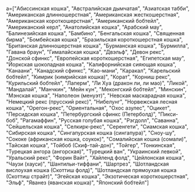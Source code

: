 a=["Абиссинская кошка", "Австралийская дымчатая", "Азиатская табби", "Американская длинношерстная", "Американская жесткошерстная", "Американская короткошерстная", "Американский бобтейл", "Американский керл", "Анатолийская кошка", "Арабский мау", "Балинезийская кошка", "Бамбино", "Бенгальская кошка", "Священная бирма", "Бомбейская кошка", "Бразильская короткошерстная кошка", "Британская длинношерстная кошка", "Бурманская кошка", "Бурмилла", "Гавана браун", "Гималайская кошка", "Двэльф", "Девон рекс", "Донской сфинкс", "Европейская короткошерстная", "Египетская мау", "Йоркская шоколадная кошка", "Калифорнийская сияющая кошка", "Канаани", "Канадский сфинкс",
"Као-мани",
"Каракал",
"Карельский бобтейл",
"Кимрик (кимрийская кошка)",
"Корат",
"Корниш рекс",
"Курильский бобтейл",
"Лаперм",
"Ли Хуа (дракон ли, ли мао)",
"Ликой",
"Мандалай",
"Манчкин",
"Мейн кун",
"Меконгский бобтейл",
"Минскин",
"Мэнская кошка",
"Наполеон (менуэт)",
"Невская маскарадная кошка",
"Немецкий рекс (прусский рекс)",
"Нибелунг",
"Норвежская лесная кошка",
"Орегон-рекс",
"Ориентальная",
"Охос азулес",
"Оцикет",
"Персидская кошка",
"Петербургский сфинкс (Петерболд)",
"Пикси-боб",
"Рагамаффин",
"Русская голубая кошка",
"Рэгдолл",
"Саванна",
"Сейшельская кошка",
"Селкирк-рекс",
"Серенгети",
"Сиамская кошка",
"Сибирская кошка",
"Сингапурская кошка (сингапура)",
"Сноу-шу",
"Сококе (африканская кошка, соукок)",
"Сомалийская кошка (сомали)",
"Тайская кошка",
"Тойбоб (Скиф-тай-дон)",
"Тойгер",
"Тонкинская",
"Турецкая ангора (ангорская)",
"Турецкий ван",
"Украинский левкой",
"Уральский рекс",
"Форин Вайт",
"Хайленд фолд",
"Цейлонская кошка",
"Чаузи (хауси)",
"Шантильи-тиффани",
"Шартрез",
"Шотландская вислоухая кошка (Скоттиш фолд)",
"Шотландская прямоухая кошка (Скоттиш страйт)",
"Эгейская кошка",
"Экзотическая короткошерстная",
"Эльф",
"Яванез (яванская кошка)",
"Японский бобтейл"]
